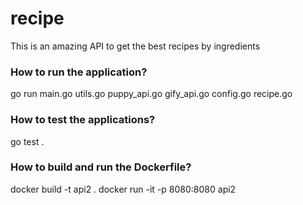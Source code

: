 # recipe
This is an amazing API to get the best recipes by ingredients 

### How to run the application?
go run main.go utils.go puppy_api.go gify_api.go config.go recipe.go

### How to test the applications?
go test .

### How to build and run the Dockerfile?
docker build -t api2 .
docker run -it -p 8080:8080 api2

